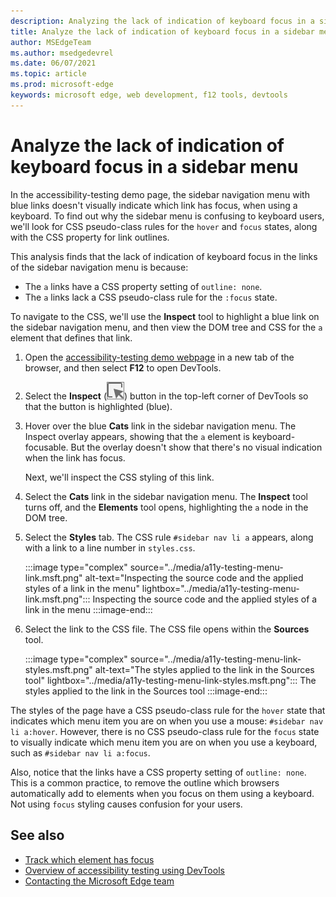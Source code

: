 ```yaml
---
description: Analyzing the lack of indication of keyboard focus in a sidebar menu, due to lacking a CSS pseudo-class rule for the focus state on a link, combined with the link having no outline setting.
title: Analyze the lack of indication of keyboard focus in a sidebar menu
author: MSEdgeTeam
ms.author: msedgedevrel
ms.date: 06/07/2021
ms.topic: article
ms.prod: microsoft-edge
keywords: microsoft edge, web development, f12 tools, devtools
---
```

# Analyze the lack of indication of keyboard focus in a sidebar menu

<!-- Inspect tool, and CSS rules: pseudo-classes for states -->

In the accessibility-testing demo page, the sidebar navigation menu with blue links doesn't visually indicate which link has focus, when using a keyboard.  To find out why the sidebar menu is confusing to keyboard users, we'll look for CSS pseudo-class rules for the `hover` and `focus` states, along with the CSS property for link outlines.

This analysis finds that the lack of indication of keyboard focus in the links of the sidebar navigation menu is because:
*  The `a` links have a CSS property setting of `outline: none`.
*  The `a` links lack a CSS pseudo-class rule for the `:focus` state.

To navigate to the CSS, we'll use the **Inspect** tool to highlight a blue link on the sidebar navigation menu, and then view the DOM tree and CSS for the `a` element that defines that link.

1.  Open the [accessibility-testing demo webpage][DevToolsA11yErrorsDemopage] in a new tab of the browser, and then select **F12** to open DevTools.

1.  Select the **Inspect** \(![Inspect icon](../media/inspect-icon.msft.png)\) button in the top-left corner of DevTools so that the button is highlighted (blue).

1.  Hover over the blue **Cats** link in the sidebar navigation menu.  The Inspect overlay appears, showing that the `a` element is keyboard-focusable.  But the overlay doesn't show that there's no visual indication when the link has focus.

    Next, we'll inspect the CSS styling of this link.

1.  Select the **Cats** link in the sidebar navigation menu.  The **Inspect** tool turns off, and the **Elements** tool opens, highlighting the `a` node in the DOM tree.

1.  Select the **Styles** tab.  The CSS rule `#sidebar nav li a` appears, along with a link to a line number in `styles.css`.

    :::image type="complex" source="../media/a11y-testing-menu-link.msft.png" alt-text="Inspecting the source code and the applied styles of a link in the menu" lightbox="../media/a11y-testing-menu-link.msft.png":::
        Inspecting the source code and the applied styles of a link in the menu
    :::image-end:::

1.  Select the link to the CSS file.  The CSS file opens within the **Sources** tool.

    :::image type="complex" source="../media/a11y-testing-menu-link-styles.msft.png" alt-text="The styles applied to the link in the Sources tool" lightbox="../media/a11y-testing-menu-link-styles.msft.png":::
        The styles applied to the link in the Sources tool
    :::image-end:::

The styles of the page have a CSS pseudo-class rule for the `hover` state that indicates which menu item you are on when you use a mouse: `#sidebar nav li a:hover`.  However, there is no CSS pseudo-class rule for the `focus` state to visually indicate which menu item you are on when you use a keyboard, such as `#sidebar nav li a:focus`.

Also, notice that the links have a CSS property setting of `outline: none`.  This is a common practice, to remove the outline which browsers automatically add to elements when you focus on them using a keyboard.  Not using `focus` styling causes confusion for your users.


<!-- ====================================================================== -->
## See also

*  [Track which element has focus](focus.md)
*  [Overview of accessibility testing using DevTools](accessibility-testing-in-devtools.md)
*  [Contacting the Microsoft Edge team][Contact]


<!-- ====================================================================== -->
<!-- links -->
[Contact]: ../../contact.md "Contacting the Microsoft Edge team | Microsoft Edge Developer documentation"
[DevToolsA11yErrorsDemopage]: https://microsoftedge.github.io/DevToolsSamples/a11y-testing/page-with-errors.html "Accessibility-testing demo webpage | GitHub"
